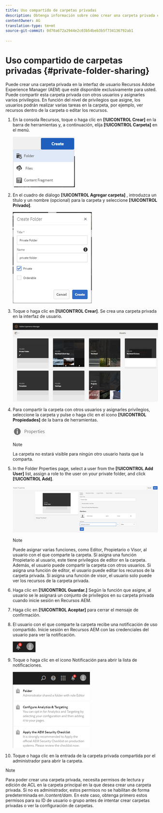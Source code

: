```yaml
---
title: Uso compartido de carpetas privadas
description: Obtenga información sobre cómo crear una carpeta privada en Recursos Adobe Experience Manager (AEM) y compartirla con otros usuarios, así como sobre cómo asignarles varios privilegios.
contentOwner: AG
translation-type: tm+mt
source-git-commit: 0d70a672a2944e2c03b54beb3b5f734136792ab1

---
```



# Uso compartido de carpetas privadas {#private-folder-sharing}

Puede crear una carpeta privada en la interfaz de usuario Recursos Adobe Experience Manager (AEM) que esté disponible exclusivamente para usted. Puede compartir esta carpeta privada con otros usuarios y asignarles varios privilegios. En función del nivel de privilegios que asigne, los usuarios podrán realizar varias tareas en la carpeta, por ejemplo, ver recursos dentro de la carpeta o editar los recursos.

1. En la consola Recursos, toque o haga clic en **[!UICONTROL Crear]** en la barra de herramientas y, a continuación, elija **[!UICONTROL Carpeta]** en el menú.

   ![chlimage_1-411](assets/chlimage_1-411.png)

1. En el cuadro de diálogo **[!UICONTROL Agregar carpeta]** , introduzca un título y un nombre (opcional) para la carpeta y seleccione **[!UICONTROL Privado]**.

   ![chlimage_1-412](assets/chlimage_1-412.png)

1. Toque o haga clic en **[!UICONTROL Crear]**. Se crea una carpeta privada en la interfaz de usuario.

   ![chlimage_1-413](assets/chlimage_1-413.png)

1. Para compartir la carpeta con otros usuarios y asignarles privilegios, seleccione la carpeta y pulse o haga clic en el icono **[!UICONTROL Propiedades]** de la barra de herramientas.

   ![chlimage_1-414](assets/chlimage_1-414.png)

   >[!NOTE]
   >
   >La carpeta no estará visible para ningún otro usuario hasta que la comparta.

1. In the Folder Prperties page, select a user from the **[!UICONTROL Add User]** list, assign a role to the user on your private folder, and click **[!UICONTROL Add]**.

   ![chlimage_1-415](assets/chlimage_1-415.png)

   >[!NOTE]
   >
   >Puede asignar varias funciones, como Editor, Propietario o Visor, al usuario con el que comparte la carpeta. Si asigna una función Propietario al usuario, este tiene privilegios de editor en la carpeta. Además, el usuario puede compartir la carpeta con otros usuarios. Si asigna una función de editor, el usuario puede editar los recursos de la carpeta privada. Si asigna una función de visor, el usuario solo puede ver los recursos de la carpeta privada.

1. Haga clic en **[!UICONTROL Guardar.]** Según la función que asigne, al usuario se le asignará un conjunto de privilegios en su carpeta privada cuando inicie sesión en Recursos AEM.
1. Haga clic en **[!UICONTROL Aceptar]** para cerrar el mensaje de confirmación.
1. El usuario con el que comparte la carpeta recibe una notificación de uso compartido. Inicie sesión en Recursos AEM con las credenciales del usuario para ver la notificación.

   ![chlimage_1-416](assets/chlimage_1-416.png)

1. Toque o haga clic en el icono Notificación para abrir la lista de notificaciones.

   ![chlimage_1-417](assets/chlimage_1-417.png)

1. Toque o haga clic en la entrada de la carpeta privada compartida por el administrador para abrir la carpeta.

>[!NOTE]
>
>Para poder crear una carpeta privada, necesita permisos de lectura y edición de ACL en la carpeta principal en la que desea crear una carpeta privada. Si no es administrador, estos permisos no se habilitan de forma predeterminada en */content/dam*. En este caso, obtenga primero estos permisos para su ID de usuario o grupo antes de intentar crear carpetas privadas o ver la configuración de carpetas.

